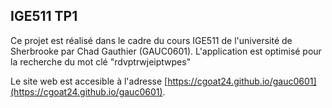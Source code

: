 ## IGE511 TP1
Ce projet est réalisé dans le cadre du cours IGE511 de l'université de Sherbrooke par Chad Gauthier (GAUC0601). 
L'application est optimisé pour la recherche du mot clé "rdvptrwjeiptwpes"

Le site web est accesible à l'adresse [https://cgoat24.github.io/gauc0601](https://cgoat24.github.io/gauc0601).